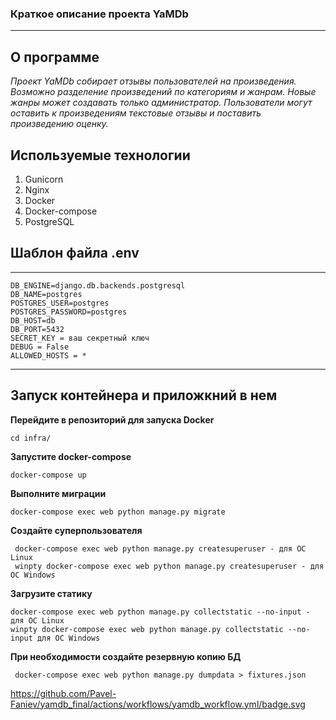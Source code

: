 ### __Краткое описание проекта YaMDb__
***
## О программе
_Проект YaMDb собирает отзывы пользователей на произведения. Возможно разделение произведений по категориям и жанрам. Новые жанры может создавать только администратор. Пользователи могут оставить к произведениям текстовые отзывы и поставить произведению оценку._
## Используемые технологии
1. Gunicorn
2. Nginx
3. Docker
4. Docker-compose
5. PostgreSQL

## Шаблон файла .env
***
```
DB_ENGINE=django.db.backends.postgresql
DB_NAME=postgres
POSTGRES_USER=postgres
POSTGRES_PASSWORD=postgres
DB_HOST=db
DB_PORT=5432
SECRET_KEY = ваш секретный ключ
DEBUG = False
ALLOWED_HOSTS = *
```
***
## Запуск контейнера и приложкний  в нем
__Перейдите в репозиторий для запуска Docker__
```
cd infra/
```
__Запустите docker-compose__
```
docker-compose up
```
__Выполните миграции__
```
docker-compose exec web python manage.py migrate
```
__Создайте суперпользователя__
```
 docker-compose exec web python manage.py createsuperuser - для ОС Linux
 winpty docker-compose exec web python manage.py createsuperuser - для ОС Windows
```
__Загрузите статику__
```
docker-compose exec web python manage.py collectstatic --no-input - для ОС Linux
winpty docker-compose exec web python manage.py collectstatic --no-input для ОС Windows
```
__При необходимости создайте резервную копию БД__
```
 docker-compose exec web python manage.py dumpdata > fixtures.json
```

https://github.com/Pavel-Faniev/yamdb_final/actions/workflows/yamdb_workflow.yml/badge.svg
